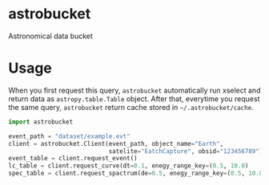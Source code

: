 # astrobucket
Astronomical data bucket 

# Usage

When you first request this query, `astrobucket` automatically run
xselect and return data as `astropy.table.Table` object.
After that, everytime you request the same query, `astrobucket` return
cache stored in `~/.astrobucket/cache`.

```python
import astrobucket

event_path = "dataset/example.evt"
client = astrobucket.Client(event_path, object_name="Earth",
                            satelite="EatchCapture", obsid="123456789")
event_table = client.request_event()
lc_table = client.request_curve(dt=0.1, enegy_range_key=(0.5, 10.0)
spec_table = client.request_spactrum(de=0.5, enegy_range_key=(0.5, 10.0)
```
